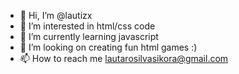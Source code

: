 - 👋 Hi, I’m @lautizx
- 👀 I’m interested in html/css code
- 🌱 I’m currently learning javascript
- 💞️ I’m looking on creating fun html games :)
- 📫 How to reach me lautarosilvasikora@gmail.com

<!---
Best repository to find something to see :)
--->
